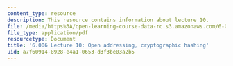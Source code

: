 ```yaml
---
content_type: resource
description: This resource contains information about lecture 10.
file: /media/https%3A/open-learning-course-data-rc.s3.amazonaws.com/6-006-introduction-to-algorithms-fall-2011/a7f609148928e4a10653d3f3be03a2b5_MIT6_006F11_lec10.pdf
file_type: application/pdf
resourcetype: Document
title: '6.006 Lecture 10: Open addressing, cryptographic hashing'
uid: a7f60914-8928-e4a1-0653-d3f3be03a2b5
---
```

